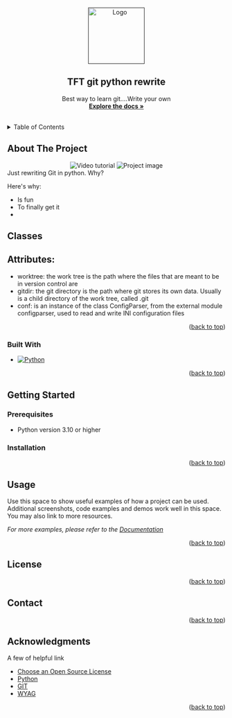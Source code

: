 
<!-- PROJECT LOGO -->
<br />
<div align="center">
  <a href="">
      <img src="INSERT Logo" alt="Logo" width="130" height="130">
   </a>
  <h2 align="center"> TFT git python rewrite</h2>

  <p align="center">
    Best way to learn git....Write your own 
    <br />
    <a href="https://wyag.thb.lt/#intro"><strong>Explore the docs »</strong></a>
    <br />
    <br />
  </p>
</div>



<!-- TABLE OF CONTENTS -->
<details>
  <summary>Table of Contents</summary>
  <ol>
    <li>
      <a href="#about-the-project">About The Project</a>
      <ul>
        <li><a href="#built-with">Built With</a></li>
      </ul>
    </li>
    <li>
      <a href="#getting-started">Getting Started</a>
      <ul>
        <li><a href="#prerequisites">Prerequisites</a></li>
        <li><a href="#installation">Installation</a></li>
      </ul>
    </li>
    <li><a href="#usage">Usage</a></li>
    <li><a href="#license">License</a></li>
    <li><a href="#contact">Contact</a></li>
    <li><a href="#acknowledgments">Acknowledgments</a></li>
  </ol>
</details>



<!-- ABOUT THE PROJECT -->
## About The Project
<div align="center">
  <img src=" " alt="Video tutorial" > <!-- IMAGE 1 OR VIDEO TUTORIAL-->
  <img src="" alt="Project image"  > <!-- IMAGE 2 -->
</div>
Just rewriting Git in python. Why?

Here's why:
* Is fun
* To finally get it
* 
## Classes



## Attributes:
   * worktree: the work tree is the path where the files that are meant to be in version control are
   * gitdir: the git directory is the path where git stores its own data. Usually is a child directory of the work tree, called .git
   * conf: is an instance of the class ConfigParser, from the external module configparser, used to read and write INI configuration files
  


<p align="right">(<a href="#readme-top">back to top</a>)</p>



### Built With

* [![Python][Python]][Python-url]

<p align="right">(<a href="#readme-top">back to top</a>)</p>

<!-- GETTING STARTED -->
## Getting Started


### Prerequisites

  * Python version 3.10 or higher

### Installation


<p align="right">(<a href="#readme-top">back to top</a>)</p>



<!-- USAGE EXAMPLES -->
## Usage

Use this space to show useful examples of how a project can be used. Additional screenshots, code examples and demos work well in this space. You may also link to more resources.

_For more examples, please refer to the [Documentation](https://wyag.thb.lt/)_

<p align="right">(<a href="#readme-top">back to top</a>)</p>




<!-- LICENSE -->
## License



<p align="right">(<a href="#readme-top">back to top</a>)</p>



<!-- CONTACT -->
## Contact



<p align="right">(<a href="#readme-top">back to top</a>)</p>



<!-- ACKNOWLEDGMENTS -->
## Acknowledgments

A few of helpful link 

* [Choose an Open Source License](https://choosealicense.com)
* [Python](https://www.python.org/)
* [GIT](https://git-scm.com/doc)
* [WYAG](https://wyag.thb.lt/)



<p align="right">(<a href="#readme-top">back to top</a>)</p>



<!-- MARKDOWN LINKS -->

[Python]: https://img.shields.io/badge/python-3670A0?style=for-the-badge&logo=python&logoColor=ffdd54
[Python-url]: https://www.python.org/

